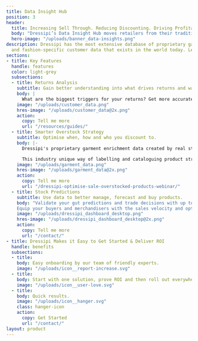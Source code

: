 ```yaml
---
title: Data Insight Hub
position: 3
header:
  title: Increasing Sell Through. Reducing Discounting. Driving Profitability.
  body: "Dressipi’s Data Insight Hub moves retailers from their traditional spreadsheet limitations to real time, deeper insights about customers, transactions, returns and operations, without any coding or IT intervention."
  hero-image: "/uploads/banner_data-insights.png"
description: Dressipi has the most extensive database of proprietary garment data
  and fashion-specific customer data that exists in the world today. Learn more.
sections:
- title: Key Features
  handle: features
  color: light-grey
  subsections:
  - title: Returns Analysis
    subtitle: Gain better understanding into what drives returns and ways to reduce them.
    body: |
      What are the biggest triggers for your returns? Get more accurate and targeted insights that break down returns data, analysing the causes at both category and product level, along with practical ways to reduce them.
    image: "/uploads/customer_data.png"
    hres-image: "/uploads/customer_data@2x.png"
    action:
      copy: Tell me more
      url: "/resources/guides/"
  - title: Smarter Overstock Strategy 
    subtitle: Optimise when, how and who you discount to.
    body: |-
      Dressipi's proprietary garment enrichment data created by real stylists is a world first. Each garment receives up to 35 data points which are checked and validated by an in-house stylist team.

      This industry unique way of labelling and cataloguing product streams gives the retailer a useful, data-driven view of all products attributes. It enables the platform to match the right size and fit of each garment to each customer as well as to create automated outfit suggestions in real-time that are personal to every customer.
    image: "/uploads/garment_data.png"
    hres-image: "/uploads/garment_data@2x.png"
    action:
      copy: Tell me more
      url: "/dressipi-optimise-sale-overstocked-products-webinar/"
  - title: Stock Predictions
    subtitle: Use data to better manage, forecast and buy products.
    body: "Validate your gut predictions and trade decisions with up to the minute data.
    Equip your buyers and merchandisers with the sales velocity and optimal size ratios for every product at SKU level to help inform replenishment decisions and the shape of future buys."
    image: "/uploads/dressipi_dashboard_desktop.png"
    hres-image: "/uploads/dressipi_dashboard_desktop@2x.png"
    action:
      copy: Tell me more
      url: "/contact/"
- title: Dressipi Makes it Easy to Get Started & Deliver ROI
  handle: benefits
  subsections:
  - title: 
    body: Easy onboarding by our team of friendly experts.
    image: "/uploads/icon__report-increase.svg"
  - title: 
    body: Start with one solution, prove ROI and then roll out everywhere.
    image: "/uploads/icon__user-love.svg"
  - title: 
    body: Quick results.
    image: "/uploads/icon__hanger.svg"
    class: hanger-icon
    action:
      copy: Get Started
      url: "/contact/"
layout: product
---
```


